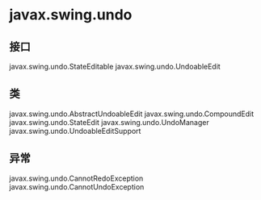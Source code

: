 # javax.swing.undo

## 接口

javax.swing.undo.StateEditable
javax.swing.undo.UndoableEdit

## 类

javax.swing.undo.AbstractUndoableEdit
javax.swing.undo.CompoundEdit
javax.swing.undo.StateEdit
javax.swing.undo.UndoManager
javax.swing.undo.UndoableEditSupport

## 异常

javax.swing.undo.CannotRedoException
javax.swing.undo.CannotUndoException




